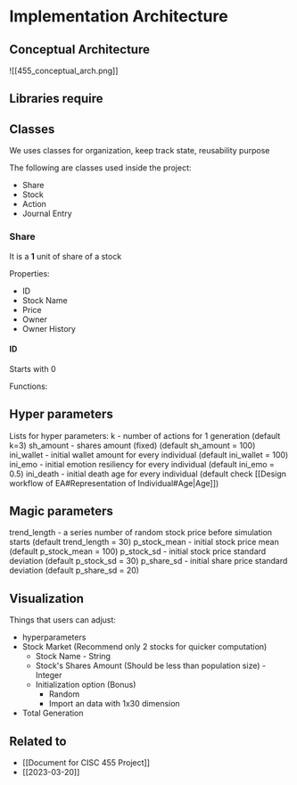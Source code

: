 # Implementation Architecture
## Conceptual Architecture
![[455_conceptual_arch.png]]

## Libraries require


## Classes
We uses classes for organization, keep track state, reusability purpose

The following are classes used inside the project:
- Share
- Stock
- Action
- Journal Entry

### Share
It is a **1** unit of share of a stock

Properties:
- ID
- Stock Name
- Price
- Owner
- Owner History

#### ID
Starts with 0


Functions:

## Hyper parameters

Lists for hyper parameters:
k - number of actions for 1 generation (default k=3)
sh_amount - shares amount (fixed) (default sh_amount = 100)
ini_wallet - initial wallet amount for every individual (default ini_wallet = 100)
ini_emo - initial emotion resiliency for every individual (default ini_emo = 0.5)
ini_death - initial death age for every individual (default check [[Design workflow of EA#Representation of Individual#Age|Age]])


## Magic parameters
trend_length - a series number of random stock price before simulation starts (default trend_length = 30)
p_stock_mean - initial stock price mean (default p_stock_mean = 100)
p_stock_sd - initial stock price standard deviation (default p_stock_sd = 30)
p_share_sd - initial share price standard deviation (default p_share_sd = 20)

## Visualization


Things that users can adjust:
- hyperparameters
- Stock Market (Recommend only 2 stocks for quicker computation)
	- Stock Name - String
	- Stock's Shares Amount (Should be less than population size) - Integer
	- Initialization option (Bonus)
		- Random
		- Import an data with 1x30 dimension
- Total Generation




## Related to
- [[Document for CISC 455 Project]]
- [[2023-03-20]]
